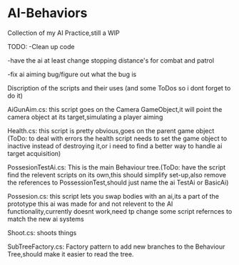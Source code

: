# AI-Behaviors
Collection of my AI Practice,still a WIP

TODO:
  -Clean up code
  
  -have the ai at least change stopping distance's for combat and patrol
  
  -fix ai aiming bug/figure out what the bug is

Discription of the scripts and their uses (and some ToDos so i dont forget to do it)

AiGunAim.cs:
this script goes on the Camera GameObject,it will point the camera object at its target,simulating a player aiming

Health.cs:
this script is pretty obvious,goes on the parent game object (ToDo: to deal with errors the health script needs to set the game object to inactive instead of destroying it,or i need to find a better way to handle ai target acquisition)

PossesionTestAi.cs:
This is the main Behaviour tree.(ToDo: have the script find the relevent scripts on its own,this should simplify set-up,also remove the references to PossessionTest,should just name the ai TestAi or BasicAi)

Possesion.cs: 
this script lets you swap bodies with an ai,its a part of the prototype this ai was made for and not relevent to the AI functionality,currently doesnt work,need tp change some script refernces to match the new ai systems 

Shoot.cs:
shoots things

SubTreeFactory.cs:
Factory pattern to add new branches to the Behaviour Tree,should make it easier to read the tree.

